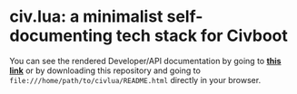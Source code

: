 # civ.lua: a minimalist self-documenting tech stack for Civboot

You can see the rendered Developer/API documentation by going to
**[this link][rendered]** or by downloading this repository and going to
`file:///home/path/to/civlua/README.html` directly in your browser.

[rendered]: https://htmlpreview.github.io/?https://github.com/civboot/civlua/main/README.html


